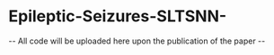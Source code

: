 # Epileptic-Seizures-SLTSNN-


-- All code will be uploaded here upon the publication of the paper --
